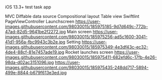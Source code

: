 iOS 13.3+ test task app

MVC
Diffable data source
Compositional layout
Table view
Swiftlint
PageViewController
Launchscreen
https://user-images.githubusercontent.com/98030015/185975185-9d7d649c-772b-47ad-82d5-9641be2f2272.jpg
Main screen
https://user-images.githubusercontent.com/98030015/185975256-ad5c1600-3041-41d1-956a-fbc9943c3b2e.jpg
Setting
https://user-images.githubusercontent.com/98030015/185975349-4e3df43c-ec32-4de4-88cf-81e7457ade19.jpg
Rocket launches screen
https://user-images.githubusercontent.com/98030015/185975411-682efd6c-17fb-4e26-98da-d02ac3151096.jpg
https://user-images.githubusercontent.com/98030015/185975435-248dd717-5894-499e-8844-b679f613e3ed.jpg

